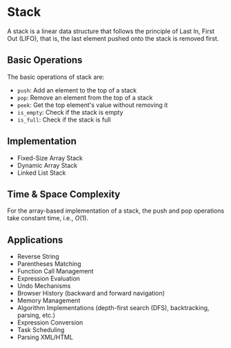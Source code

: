 # Stack

A stack is a linear data structure that follows the principle of Last In, First Out (LIFO), that is, the last element pushed onto the stack is removed first.

## Basic Operations

The basic operations of stack are:

- `push`: Add an element to the top of a stack
- `pop`: Remove an element from the top of a stack
- `peek`: Get the top element's value without removing it
- `is_empty`: Check if the stack is empty
- `is_full`: Check if the stack is full

## Implementation

- Fixed-Size Array Stack
- Dynamic Array Stack
- Linked List Stack

## Time & Space Complexity

For the array-based implementation of a stack, the push and pop operations take constant time, i.e., $O(1)$.

## Applications

- Reverse String
- Parentheses Matching
- Function Call Management
- Expression Evaluation
- Undo Mechanisms
- Browser History (backward and forward navigation)
- Memory Management
- Algorithm Implementations (depth-first search (DFS), backtracking, parsing, etc.)
- Expression Conversion
- Task Scheduling
- Parsing XML/HTML